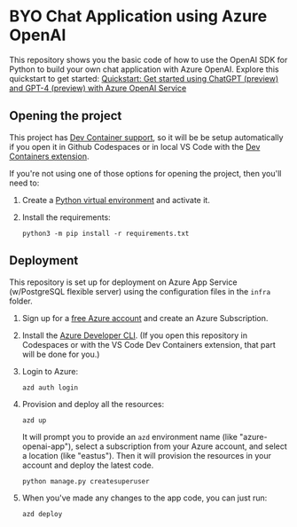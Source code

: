 # BYO Chat Application using Azure OpenAI

This repository shows you the basic code of how to use the OpenAI SDK for Python to build your own chat application with Azure OpenAI. Explore this quickstart to get started: [Quickstart: Get started using ChatGPT (preview) and GPT-4 (preview) with Azure OpenAI Service](https://learn.microsoft.com/en-us/azure/cognitive-services/openai/chatgpt-quickstart?pivots=programming-language-python&tabs=command-line)


## Opening the project

This project has [Dev Container support](https://code.visualstudio.com/docs/devcontainers/containers), so it will be be setup automatically if you open it in Github Codespaces or in local VS Code with the [Dev Containers extension](https://marketplace.visualstudio.com/items?itemName=ms-vscode-remote.remote-containers).

If you're not using one of those options for opening the project, then you'll need to:

1. Create a [Python virtual environment](https://docs.python.org/3/tutorial/venv.html#creating-virtual-environments) and activate it.

2. Install the requirements:

    ```shell
    python3 -m pip install -r requirements.txt
    ```


## Deployment

This repository is set up for deployment on Azure App Service (w/PostgreSQL flexible server) using the configuration files in the `infra` folder.

1. Sign up for a [free Azure account](https://azure.microsoft.com/free/) and create an Azure Subscription.
2. Install the [Azure Developer CLI](https://learn.microsoft.com/azure/developer/azure-developer-cli/install-azd). (If you open this repository in Codespaces or with the VS Code Dev Containers extension, that part will be done for you.)
3. Login to Azure:

    ```shell
    azd auth login
    ```

4. Provision and deploy all the resources:

    ```shell
    azd up
    ```

    It will prompt you to provide an `azd` environment name (like "azure-openai-app"), select a subscription from your Azure account, and select a location (like "eastus"). Then it will provision the resources in your account and deploy the latest code. 
    ```
    python manage.py createsuperuser
    ```

5. When you've made any changes to the app code, you can just run:

    ```shell
    azd deploy
    ```